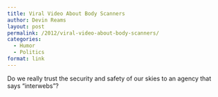 ```yaml
---
title: Viral Video About Body Scanners
author: Devin Reams
layout: post
permalink: /2012/viral-video-about-body-scanners/
categories:
  - Humor
  - Politics
format: link
---
```

Do we really trust the security and safety of our skies to an agency that says &#8220;interwebs&#8221;?